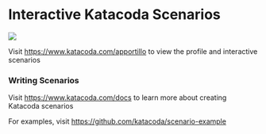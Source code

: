 # Interactive Katacoda Scenarios

[![](http://shields.katacoda.com/katacoda/apportillo/count.svg)](https://www.katacoda.com/apportillo "Get your profile on Katacoda.com")

Visit https://www.katacoda.com/apportillo to view the profile and interactive scenarios

### Writing Scenarios
Visit https://www.katacoda.com/docs to learn more about creating Katacoda scenarios

For examples, visit https://github.com/katacoda/scenario-example
